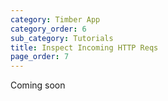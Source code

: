 ```yaml
---
category: Timber App
category_order: 6
sub_category: Tutorials
title: Inspect Incoming HTTP Reqs
page_order: 7
---
```


Coming soon